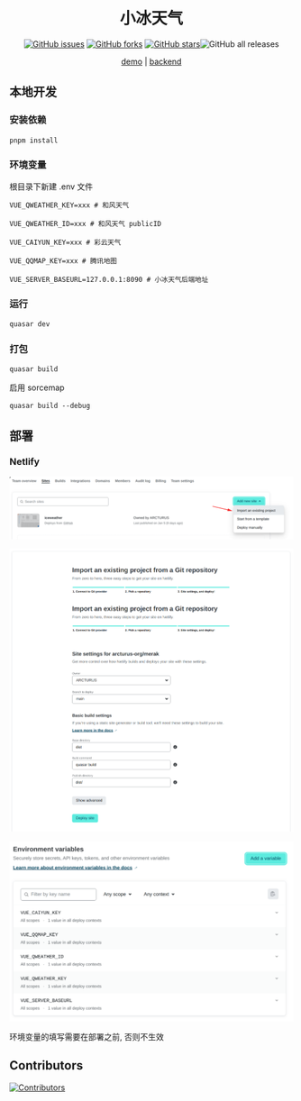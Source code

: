 <div align="center">

<h1>小冰天气</h1>

[![GitHub issues](https://img.shields.io/github/issues/ICE99125/iweather-vue?style=for-the-badge)](https://github.com/ICE99125/iweather-vue/issues) [![GitHub forks](https://img.shields.io/github/forks/ICE99125/iweather-vue?style=for-the-badge)](https://github.com/ICE99125/iweather-vue/network) [![GitHub stars](https://img.shields.io/github/stars/ICE99125/iweather-vue?style=for-the-badge)](https://github.com/ICE99125/iweather-vue/stargazers)![GitHub all releases](https://img.shields.io/github/downloads/arcturus-org/merak/total?style=for-the-badge)

[demo](https://iceweather.netlify.app/) | [backend](https://github.com/ice-universes/weather_serve)

</div>

## 本地开发

### 安装依赖

```bash
pnpm install
```

### 环境变量

根目录下新建 .env 文件

```
VUE_QWEATHER_KEY=xxx # 和风天气

VUE_QWEATHER_ID=xxx # 和风天气 publicID

VUE_CAIYUN_KEY=xxx # 彩云天气

VUE_QQMAP_KEY=xxx # 腾讯地图

VUE_SERVER_BASEURL=127.0.0.1:8090 # 小冰天气后端地址
```

### 运行

```bash
quasar dev
```

### 打包

```bash
quasar build
```

启用 sorcemap

```
quasar build --debug
```

## 部署

### Netlify

![image-20230114094426588](assets/image-20230114094426588.png)

![image-20230114094657770](assets/image-20230114094657770.png)

![image-20230114094231790](assets/image-20230114094231790.png)

环境变量的填写需要在部署之前, 否则不生效

## Contributors

[![Contributors](http://contributors.nn.ci/api?repo=arcturus-org/merak)](https://github.com/arcturus-org/merak/graphs/contributors)

